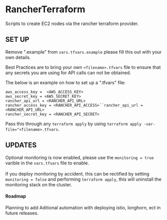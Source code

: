 # RancherTerraform

Scripts to create EC2 nodes via the rancher terraform provider.

## SET UP

Remove ".example" from `vars.tfvars.example`
please fill this out with your own details.

Best Practices are to bring your own `<filename>.tfvars` file to ensure that any secrets you are using for API calls can not be obtained.

The below is an example on how to set up a ".tfvars" file: <br>

`aws_access_key =  <AWS_ACCESS_KEY>` <br>
`aws_secret_key = <AWS_SECRET_KEY>` <br>
`rancher_api_url = <RANCHER_API_URL>` <br>
`rancher_access_key = <RANCHER_API_ACCESS>``rancher_api_url = <RANCHER_API_URL>` <br>
`rancher_secret_key = <RANCHER_API_SECRET>` <br>

Pass this through any `terraform apply` by using `terraform apply -var-file="<filename>.tfvars`.

## UPDATES
Optional monitoring is now enabled, please use the `monitoring = true` varible in the `vars.tfvars` file to enable. <br> <br>
If you deploy monitoring by accident, this can be rectified by setting `monitoring = false` and performing `terraform apply`, this will uninstall the monitoring stack on the cluster.

#### Roadmap
Planning to add Aditional automation with deploying istio, longhorn, ect in future releases.

